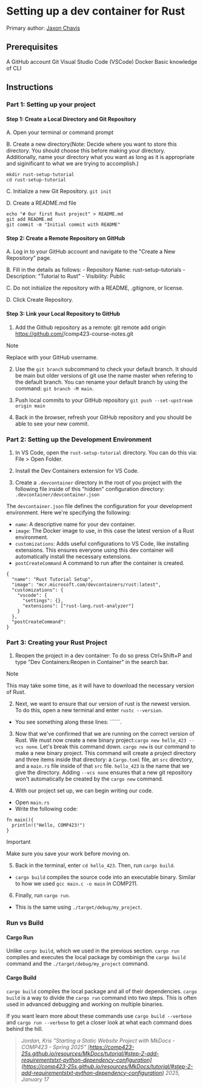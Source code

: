 # Setting up a dev container for Rust

Primary author: [Jaxon Chavis](https://github.com/jkchavis)

## Prerequisites
A GitHub account
Git
Visual Studio Code (VSCode)
Docker
Basic knowledge of CLI
## Instructions
### Part 1: Setting up your project

#### Step 1: Create a Local Directory and Git Repository
 
A. Open your terminal or command prompt

B. Create a new directory(Note: Decide where you want to store this directory. You should choose this before making your directory. Additionally, name your directory what you want as long as it is appropriate and siginificant to what we are trying to accomplish.)
```
mkdir rust-setup-tutorial
cd rust-setup-tutorial
```

C. Initialize a new Git Repository.
```git init```

D. Create a README.md file
```
echo "# Our first Rust project" > README.md
git add README.md
git commit -m "Initial commit with README"
```

#### Step 2: Create a Remote Repository on GitHub

A. Log in to your GitHub account and navigate to the "Create a New Repository" page.

B. Fill in the details as follows:
    - Repository Name: rust-setup-tutorials
    - Description: "Tutorial to Rust"
    - Visibility: Public

C. Do not initialize the repository with a README, .gitignore, or license.

D. Click Create Repository.

#### Step 3: Link your Local Repository to GitHub

1. Add the Github repository as a remote:
    git remote add origin https://github.com/<your-username>/comp423-course-notes.git
> [!NOTE] 
> Replace <your-username> with your GitHub username.

2. Use the ```git branch``` subcommand to check your default branch. It should be main but older versions of git use the name master when refering to the default branch. You can rename your default branch by using the command: ```git branch -M main```.

3. Push local commits to your GitHub repository
```git push --set-upstream origin main```

4. Back in the browser, refresh your GitHub repository and you should be able to see your new commit.

### Part 2: Setting up the Development Environment

1. In VS Code, open the ```rust-setup-tutorial``` directory. You can do this via: File > Open Folder.

2. Install the Dev Containers extension for VS Code.

3. Create a ```.devcontainer``` directory in the root of you project with the following file inside of this "hidden" configuration directory:
```.devcontainer/devcontainer.json```

The ```devcontainer.json``` file defines the configuration for your development environment. Here we're specifying the following:

* ```name```: A descriptive name for your dev container.
* ```image```: The Docker image to use, in this case the latest version of a Rust environment.
* ```customizations```: Adds useful configurations to VS Code, like installing extensions. This ensures everyone using this dev container will automatically install the necessary extensions.
* ```postCreateCommand``` A command to run after the container is created.
```
{
  "name": "Rust Tutorial Setup",
  "image": "mcr.microsoft.com/devcontainers/rust:latest",
  "customizations": {
    "vscode": {
      "settings": {},
      "extensions": ["rust-lang.rust-analyzer"]
    }
  },
  "postCreateCommand":
}
```
### Part 3: Creating your Rust Project
1. Reopen the project in a dev container: To do so press Ctrl+Shift+P and type "Dev Containers:Reopen in Container" in the search bar.
> [!Note]
> This may take some time, as it will have to download the necessary version of Rust.
2. Next, we want to ensure that our version of rust is the newest version. To do this, open a new terminal and enter ```rustc --version```.
* You see something along these lines: ``````.
3. Now that we've confirmed that we are running on the correct version of Rust. We must now create a new binary project:```cargo new hello_423 --vcs none```. Let's break this command down. ```cargo new``` is our command to make a new binary project. This command will create a project directory and three items inside that directory: a ```Cargo.toml``` file, an ```src``` directory, and a ```main.rs``` file inside of that ```src``` file. ```hello_423``` is the name that we give the directory. Adding ```--vcs none``` ensures that a new git repository won't automatically be created by the ```cargo new``` command.

4. With our project set up, we can begin writing our code.
* Open ```main.rs```
* Write the following code:
```
fn main(){
  println!("Hello, COMP423!")
}
```
> [!Important]
> Make sure you save your work before moving on.
5. Back in the terminal, enter ```cd hello_423```. Then, run ```cargo build```.
* ```cargo build``` compiles the source code into an executable binary. Similar to how we used ```gcc main.c -o main``` in COMP211.
6. Finally, run ```cargo run```.
* This is the same using ```./target/debug/my_project```.

### Run vs Build
#### Cargo Run
Unlike ```cargo build```, which we used in the previous section. ```cargo run``` compiles and executes the local package by combinign the ```cargo build``` command and the ```./target/debug/my_project``` command. 
#### Cargo Build
```cargo build``` compiles the local package and all of their dependencies. ```cargo build``` is a way to divide the ```cargo run``` command into two steps. This is often used in advanced debugging and working on multiple binaries. 

If you want learn more about these commands use ```cargo build --verbose``` and ```cargo run --verbose``` to get a closer look at what each command does behind the hill.

> *Jordan, Kris "Starting a Static Website Project with MkDocs - COMP423 - Spring 2025" [https://comp423-25s.github.io/resources/MkDocs/tutorial/#step-2-add-requirementstxt-python-dependency-configuration](https://comp423-25s.github.io/resources/MkDocs/tutorial/#step-2-add-requirementstxt-python-dependency-configuration) 2025, January 17*